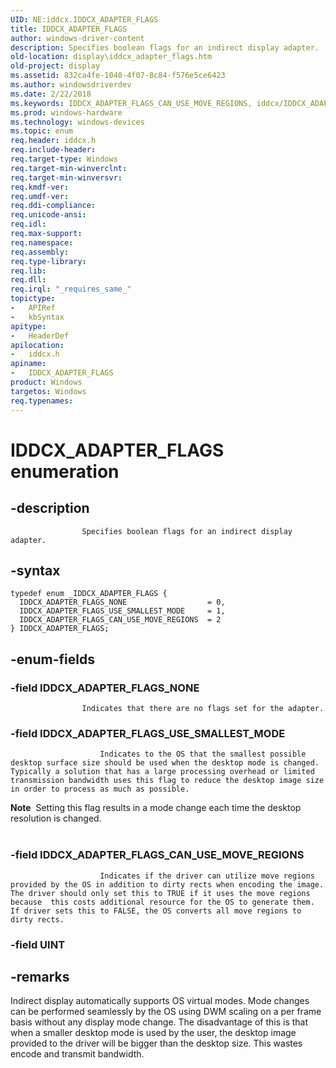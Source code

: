 ```yaml
---
UID: NE:iddcx.IDDCX_ADAPTER_FLAGS
title: IDDCX_ADAPTER_FLAGS
author: windows-driver-content
description: Specifies boolean flags for an indirect display adapter.
old-location: display\iddcx_adapter_flags.htm
old-project: display
ms.assetid: 832ca4fe-1040-4f07-8c84-f576e5ce6423
ms.author: windowsdriverdev
ms.date: 2/22/2018
ms.keywords: IDDCX_ADAPTER_FLAGS_CAN_USE_MOVE_REGIONS, iddcx/IDDCX_ADAPTER_FLAGS_NONE, iddcx/IDDCX_ADAPTER_FLAGS_USE_SMALLEST_MODE, IDDCX_ADAPTER_FLAGS, IDDCX_ADAPTER_FLAGS_NONE, iddcx/IDDCX_ADAPTER_FLAGS, IDDCX_ADAPTER_FLAGS enumeration [Display Devices], display.iddcx_adapter_flags, IDDCX_ADAPTER_FLAGS_USE_SMALLEST_MODE, iddcx/IDDCX_ADAPTER_FLAGS_CAN_USE_MOVE_REGIONS
ms.prod: windows-hardware
ms.technology: windows-devices
ms.topic: enum
req.header: iddcx.h
req.include-header: 
req.target-type: Windows
req.target-min-winverclnt: 
req.target-min-winversvr: 
req.kmdf-ver: 
req.umdf-ver: 
req.ddi-compliance: 
req.unicode-ansi: 
req.idl: 
req.max-support: 
req.namespace: 
req.assembly: 
req.type-library: 
req.lib: 
req.dll: 
req.irql: "_requires_same_"
topictype:
-	APIRef
-	kbSyntax
apitype:
-	HeaderDef
apilocation:
-	iddcx.h
apiname:
-	IDDCX_ADAPTER_FLAGS
product: Windows
targetos: Windows
req.typenames: 
---
```


# IDDCX_ADAPTER_FLAGS enumeration


## -description



                    Specifies boolean flags for an indirect display adapter.
                


## -syntax


````
typedef enum _IDDCX_ADAPTER_FLAGS { 
  IDDCX_ADAPTER_FLAGS_NONE                  = 0,
  IDDCX_ADAPTER_FLAGS_USE_SMALLEST_MODE     = 1,
  IDDCX_ADAPTER_FLAGS_CAN_USE_MOVE_REGIONS  = 2
} IDDCX_ADAPTER_FLAGS;
````


## -enum-fields




### -field IDDCX_ADAPTER_FLAGS_NONE


                        
                    Indicates that there are no flags set for the adapter.


### -field IDDCX_ADAPTER_FLAGS_USE_SMALLEST_MODE


                        Indicates to the OS that the smallest possible desktop surface size should be used when the desktop mode is changed. Typically a solution that has a large processing overhead or limited transmission bandwidth uses this flag to reduce the desktop image size in order to process as much as possible. 

<div class="alert"><b>Note</b>  Setting this flag results in a mode change each time the desktop resolution is changed.</div>
<div> </div>

### -field IDDCX_ADAPTER_FLAGS_CAN_USE_MOVE_REGIONS


                        Indicates if the driver can utilize move regions provided by the OS in addition to dirty rects when encoding the image.  The driver should only set this to TRUE if it uses the move regions because  this costs additional resource for the OS to generate them. If driver sets this to FALSE, the OS converts all move regions to dirty rects.
                    


### -field UINT




## -remarks



Indirect display automatically supports OS virtual modes.  Mode changes can be performed seamlessly by the OS using DWM scaling on a per frame basis without any display mode change. The disadvantage of this is that when a smaller desktop mode is used by the user, the desktop image provided to the driver will be bigger than the desktop size. 		This wastes encode and transmit bandwidth. 



